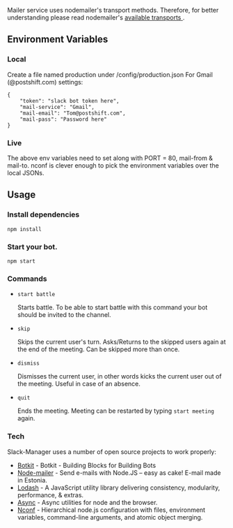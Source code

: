 
Mailer service uses nodemailer's transport methods. Therefore, for better understanding please read nodemailer's [available transports ](https://github.com/andris9/Nodemailer#available-transports).

## Environment Variables ##
### Local ###
Create a file named production under /config/production.json
For Gmail (@postshift.com) settings:
```
{
    "token": "slack bot token here",
    "mail-service": "Gmail",
    "mail-email": "Tom@postshift.com",
    "mail-pass": "Password here"
}
```

### Live ###

The above env variables need to set along with PORT = 80, mail-from & mail-to.
nconf is clever enough to pick the environment variables over the local JSONs.

## Usage

### Install dependencies
```
npm install
```


### Start your bot.

```
npm start
```

### Commands

- ``` start battle ```

    Starts battle. To be able to start battle with this command your bot should be invited to the channel.

- ``` skip ```

    Skips the current user's turn. Asks/Returns to the skipped users again at the end of the meeting. Can be skipped more than once.

- ``` dismiss ```

    Dismisses the current user, in other words kicks the current user out of the meeting. Useful in case of an absence.

- ``` quit ```

    Ends the meeting. Meeting can be restarted by typing ``` start meeting ``` again.

### Tech

Slack-Manager uses a number of open source projects to work properly:

* [Botkit](https://github.com/howdyai/botkit) - Botkit - Building Blocks for Building Bots
* [Node-mailer](https://github.com/andris9/Nodemailer) - Send e-mails with Node.JS – easy as cake! E-mail made in Estonia.
* [Lodash](https://github.com/lodash/lodash) - A JavaScript utility library delivering consistency, modularity, performance, & extras.
* [Async](https://github.com/caolan/async) - Async utilities for node and the browser.
* [Nconf](https://github.com/indexzero/nconf) - Hierarchical node.js configuration with files, environment variables, command-line arguments, and atomic object merging.